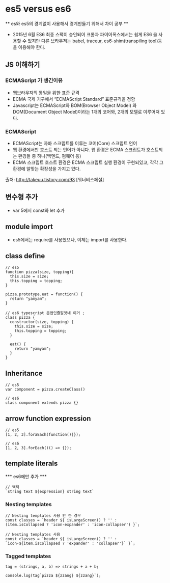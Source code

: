 
# es5 versus es6

** es와 es5의 경계없이 사용해서 경계만들기 위해서 차이 공부 **

* 2015년 6월 ES6 최종 스팩이 승인되어 크롬과 파이어폭스에서는 쉽게 ES6 을 사용할 수 있지만 다른 브라우저는 babel, traceur, es6-shim(transpiling tool)등을 이용해야 한다.

## JS 이해하기

### ECMAScript 가 생긴이유

* 웹브라우져의 통일을 위한 표준 규격
* ECMA 국제 기구에서 “ECMAScript Standard” 표준규격을 정함
* Javascript는 ECMAScript와 BOM(Browser Object Model) 와 DOM(Document Object Model)이라는 1개의 코어와, 2개의 모델로 이루어져 있다.

### ECMAScript


* ECMAScript는 자바 스크립트를 이루는 코어(Core) 스크립트 언어
* 웹 환경에서만 호스트 되는 언어가 아니다. 웹 환경은 ECMA 스크립트가 호스트되는 환경들 중 하나(백엔드, 펌웨어 등)
* ECMA 스크립트 호스트 환경은 ECMA 스크립트 실행 환경이 구현되있고, 각각 그 환경에 알맞는 확장성을 가지고 있다.


출처: http://takeuu.tistory.com/93 [워너비스페셜]



## 변수형 추가

* var 5에서 const와 let 추가

## module import

* es5에서는 require를 사용했으나, 이제는 import를 사용한다.

## class define

    // es5
    function pizza(size, topping){
      this.size = size;
      this.topping = topping;
    }

    pizza.prototype.eat = function() {
      return "yamyam";
    }

    // es6 typescript 문법인줄알앗네 이거 ;
    class pizza {
      constructor(size, topping) {
        this.size = size;
        this.topping = topping;
      }

      eat() {
        return "yamyam";
      }
    }

## Inheritance

    // es5
    var component = pizza.createClass()

    // es6
    class component extends pizza {}


## arrow function expression

    // es5
    [1, 2, 3].foraEach(function(){});

    // es6
    [1, 2, 3].forEach()() => {});


## template literals

*** es6에만 추가 ***

    // 백틱
    `string text ${expression} string text`

### Nesting templates

    // Nesting templates 사용 안 한 경우
    const classes = `header ${ isLargeScreen() ? '' :
    (item.isCollapsed ? 'icon-expander' : 'icon-collapser') }`;

    // Nesting templates 사용
    const classes = `header ${ isLargeScreen() ? '' :
    `icon-${item.isCollapsed ? 'expander' : 'collapser'}` }`;

### Tagged templates


    tag = (strings, a, b) => strings + a + b;

    console.log(tag`pizza ${zzang} ${zzang}`);
